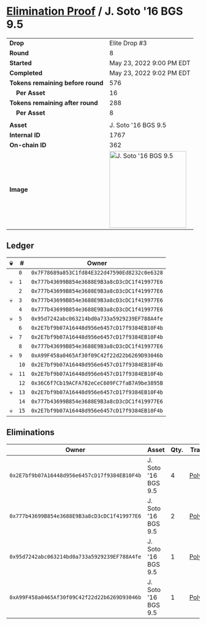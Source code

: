 # [Elimination Proof](./readme.md) / J. Soto &#039;16 BGS 9.5

|||
|---|---|
| **Drop** | Elite Drop #3 |
| **Round** | 8 |
| **Started** | May 23, 2022 9:00 PM EDT |
| **Completed** | May 23, 2022 9:02 PM EDT |
| **Tokens remaining before round** | 576 |
| **&nbsp;&nbsp;&nbsp;&nbsp;Per Asset** | 16 |
| **Tokens remaining after round** | 288 |
| **&nbsp;&nbsp;&nbsp;&nbsp;Per Asset** | 8 |
| | |
| **Asset** | J. Soto &#039;16 BGS 9.5 |
| **Internal ID** | 1767 |
| **On-chain ID** | 362 |
| **Image** | <img src="https://tcdn.blokpax.com/9648a5d9-1824-4a5c-a14d-1a3d4ea49c1d/d673fad6268c9e3b38e1f4270325174fa1a156378b0f75b3ddd9a7a5354a4034.png" height="200" alt="J. Soto &#039;16 BGS 9.5" /> |

## Ledger

| 💀 | # | Owner |
| --- | --- | --- |
|  | `0` | `0x7F78689a853C1fd84E322d47590Ed8232c0e6328` |
| 💀 | `1` | `0x777b43699B854e3688E9B3a8cD3cDC1f419977E6` |
|  | `2` | `0x777b43699B854e3688E9B3a8cD3cDC1f419977E6` |
| 💀 | `3` | `0x777b43699B854e3688E9B3a8cD3cDC1f419977E6` |
|  | `4` | `0x777b43699B854e3688E9B3a8cD3cDC1f419977E6` |
| 💀 | `5` | `0x95d7242abc063214bd0a733a5929239EF788A4fe` |
|  | `6` | `0x2E7bf9b07A16448d956e6457cD17f9384EB10F4b` |
| 💀 | `7` | `0x2E7bf9b07A16448d956e6457cD17f9384EB10F4b` |
|  | `8` | `0x777b43699B854e3688E9B3a8cD3cDC1f419977E6` |
| 💀 | `9` | `0xA99F458a0465Af30f09C42f22d22b6269D93046b` |
|  | `10` | `0x2E7bf9b07A16448d956e6457cD17f9384EB10F4b` |
| 💀 | `11` | `0x2E7bf9b07A16448d956e6457cD17f9384EB10F4b` |
|  | `12` | `0x36C6f7Cb19ACFA782eCeC609FC7faB7A9be3895B` |
| 💀 | `13` | `0x2E7bf9b07A16448d956e6457cD17f9384EB10F4b` |
|  | `14` | `0x777b43699B854e3688E9B3a8cD3cDC1f419977E6` |
| 💀 | `15` | `0x2E7bf9b07A16448d956e6457cD17f9384EB10F4b` |


## Eliminations

| Owner | Asset | Qty. | Transaction |
| --- | --- | --- | --- |
| `0x2E7bf9b07A16448d956e6457cD17f9384EB10F4b` | J. Soto '16 BGS 9.5 | 4 | [Polygonscan](https://polygonscan.com/tx/0xb0aa7c6e71aa5b25aa56894b79c3b0484d3c53f495d34d2aa2740860df5bf8cb) |
| `0x777b43699B854e3688E9B3a8cD3cDC1f419977E6` | J. Soto '16 BGS 9.5 | 2 | [Polygonscan](https://polygonscan.com/tx/0x26d18707b9938019b00d423db4b8c159003b3bfe656ea97db82b987dc8f53b86) |
| `0x95d7242abc063214bd0a733a5929239EF788A4fe` | J. Soto '16 BGS 9.5 | 1 | [Polygonscan](https://polygonscan.com/tx/0x21b0ae49fe1db3b43afd993d51cdc7ffa03cf99a69253cf012953fbf328f7266) |
| `0xA99F458a0465Af30f09C42f22d22b6269D93046b` | J. Soto '16 BGS 9.5 | 1 | [Polygonscan](https://polygonscan.com/tx/0x8a78ac725d030053d85d3335314ea83191e0cae54ac347bcf1e6b4e5fed2e3e1) |
